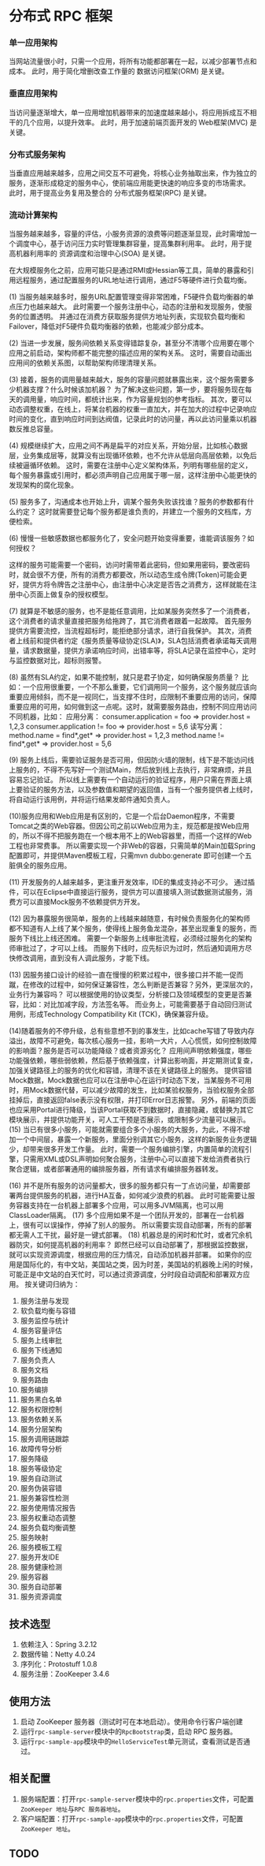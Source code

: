 # 分布式 RPC 框架


### 单一应用架构 
当网站流量很小时，只需一个应用，将所有功能都部署在一起，以减少部署节点和成本。 
此时，用于简化增删改查工作量的 数据访问框架(ORM) 是关键。 

### 垂直应用架构 
当访问量逐渐增大，单一应用增加机器带来的加速度越来越小，将应用拆成互不相干的几个应用，以提升效率。 
此时，用于加速前端页面开发的 Web框架(MVC) 是关键。 

### 分布式服务架构 
当垂直应用越来越多，应用之间交互不可避免，将核心业务抽取出来，作为独立的服务，逐渐形成稳定的服务中心，使前端应用能更快速的响应多变的市场需求。 
此时，用于提高业务复用及整合的 分布式服务框架(RPC) 是关键。 

### 流动计算架构 
当服务越来越多，容量的评估，小服务资源的浪费等问题逐渐显现，此时需增加一个调度中心，基于访问压力实时管理集群容量，提高集群利用率。 
此时，用于提高机器利用率的 资源调度和治理中心(SOA) 是关键。 

在大规模服务化之前，应用可能只是通过RMI或Hessian等工具，简单的暴露和引用远程服务，通过配置服务的URL地址进行调用，通过F5等硬件进行负载均衡。 

(1) 当服务越来越多时，服务URL配置管理变得非常困难，F5硬件负载均衡器的单点压力也越来越大。 
此时需要一个服务注册中心，动态的注册和发现服务，使服务的位置透明。 
并通过在消费方获取服务提供方地址列表，实现软负载均衡和Failover，降低对F5硬件负载均衡器的依赖，也能减少部分成本。 

(2) 当进一步发展，服务间依赖关系变得错踪复杂，甚至分不清哪个应用要在哪个应用之前启动，架构师都不能完整的描述应用的架构关系。 
这时，需要自动画出应用间的依赖关系图，以帮助架构师理清理关系。 

(3) 接着，服务的调用量越来越大，服务的容量问题就暴露出来，这个服务需要多少机器支撑？什么时候该加机器？ 
为了解决这些问题，第一步，要将服务现在每天的调用量，响应时间，都统计出来，作为容量规划的参考指标。 
其次，要可以动态调整权重，在线上，将某台机器的权重一直加大，并在加大的过程中记录响应时间的变化，直到响应时间到达阀值，记录此时的访问量，再以此访问量乘以机器数反推总容量。 

(4) 规模继续扩大，应用之间不再是扁平的对应关系，开始分层，比如核心数据层，业务集成层等，就算没有出现循环依赖，也不允许从低层向高层依赖，以免后续被逼循环依赖。 
这时，需要在注册中心定义架构体系，列明有哪些层的定义，每个服务暴露或引用时，都必须声明自己应用属于哪一层，这样注册中心能更快的发现架构的腐化现象。 

(5) 服务多了，沟通成本也开始上升，调某个服务失败该找谁？服务的参数都有什么约定？ 
这时就需要登记每个服务都是谁负责的，并建立一个服务的文档库，方便检索。 

(6) 慢慢一些敏感数据也都服务化了，安全问题开始变得重要，谁能调该服务？如何授权？ 

这样的服务可能需要一个密码，访问时需带着此密码，但如果用密码，要改密码时，就会很不方便，所有的消费方都要改，所以动态生成令牌(Token)可能会更好，提供方将令牌告之注册中心，由注册中心决定是否告之消费方，这样就能在注册中心页面上做复杂的授权模型。 

(7) 就算是不敏感的服务，也不是能任意调用，比如某服务突然多了一个消费者，这个消费者的请求量直接把服务给拖跨了，其它消费者跟着一起故障。 
首先服务提供方需要流控，当流程超标时，能拒绝部分请求，进行自我保护。 
其次，消费者上线前和提供者约定《服务质量等级协定(SLA)》，SLA包括消费者承诺每天调用量，请求数据量，提供方承诺响应时间，出错率等，将SLA记录在监控中心，定时与监控数据对比，超标则报警。 

(8) 虽然有SLA约定，如果不能控制，就只是君子协定，如何确保服务质量？ 
比如：一个应用很重要，一个不那么重要，它们调用同一个服务，这个服务就应该向重要应用倾斜，而不是一视同仁，当支撑不住时，应限制不重要应用的访问，保障重要应用的可用，如何做到这一点呢。这时，就需要服务路由，控制不同应用访问不同机器，比如： 
应用分离： 
consumer.application = foo => provider.host = 1,2,3 
consumer.application != foo => provider.host = 5,6 
读写分离： 
method.name = find*,get* => provider.host = 1,2,3 
method.name != find*,get* => provider.host = 5,6 

(9) 服务上线后，需要验证服务是否可用，但因防火墙的限制，线下是不能访问线上服务的，不得不先写好一个测试Main，然后放到线上去执行，非常麻烦，并且容易忘记验证。 
所以线上需要有一个自动运行的验证程序，用户只需在界面上填上要验证的服务方法，以及参数值和期望的返回值，当有一个服务提供者上线时，将自动运行该用例，并将运行结果发邮件通知负责人。 

(10)服务应用和Web应用是有区别的，它是一个后台Daemon程序，不需要Tomcat之类的Web容器。但因公司之前以Web应用为主，规范都是按Web应用的，所以不得不把服务跑在一个根本用不上的Web容器里，而搭一个这样的Web工程也非常费事。 
所以需要实现一个非Web的容器，只需简单的Main加载Spring配置即可，并提供Maven模板工程，只需mvn dubbo:generate 即可创建一个五脏俱全的服务应用。 

(11) 开发服务的人越来越多，更注重开发效率，IDE的集成支持必不可少。 
通过插件，可以在Eclipse中直接运行服务，提供方可以直接填入测试数据测试服务，消费方可以直接Mock服务不依赖提供方开发。 

(12) 因为暴露服务很简单，服务的上线越来越随意，有时候负责服务化的架构师都不知道有人上线了某个服务，使得线上服务鱼龙混杂，甚至出现重复的服务，而服务下线比上线还困难。 
需要一个新服务上线审批流程，必须经过服务化的架构师审批过了，才可以上线。 
而服务下线时，应先标识为过时，然后通知调用方尽快修改调用，直到没有人调此服务，才能下线。 

(13) 因服务接口设计的经验一直在慢慢的积累过程中，很多接口并不能一促而蹴，在修改的过程中，如何保证兼容性，怎么判断是否兼容？另外，更深层次的，业务行为兼容吗？ 
可以根据使用的协议类型，分析接口及领域模型的变更是否兼容，比如：对比加减字段，方法签名等。 
而业务上，可能需要基于自动回归测试用例，形成Technology Compatibility Kit (TCK)，确保兼容升级。 

(14)随着服务的不停升级，总有些意想不到的事发生，比如cache写错了导致内存溢出，故障不可避免，每次核心服务一挂，影响一大片，人心慌慌，如何控制故障的影响面？服务是否可以功能降级？或者资源劣化？ 
应用间声明依赖强度，哪些功能强依赖，哪些弱依赖，然后基于依赖强度，计算出影响面，并定期测试复查，加强关键路径上的服务的优化和容错，清理不该在关键路径上的服务。 
提供容错Mock数据，Mock数据也应可以在注册中心在运行时动态下发，当某服务不可用时，用Mock数据代替，可以减少故障的发生，比如某验权服务，当验权服务全部挂掉后，直接返回false表示没有权限，并打印Error日志报警。 
另外，前端的页面也应采用Portal进行降级，当该Portal获取不到数据时，直接隐藏，或替换为其它模块展示，并提供功能开关，可人工干预是否展示，或限制多少流量可以展示。 
(15) 当已有很多小服务，可能就需要组合多个小服务的大服务，为此，不得不增加一个中间层，暴露一个新服务，里面分别调其它小服务，这样的新服务业务逻辑少，却带来很多开发工作量。 
此时，需要一个服务编排引擎，内置简单的流程引擎，只需用XML或DSL声明如何聚合服务，注册中心可以直接下发给消费者执行聚合逻辑，或者部署通用的编排服务器，所有请求有编排服务器转发。 

(16) 并不是所有服务的访问量都大，很多的服务都只有一丁点访问量，却需要部署两台提供服务的机器，进行HA互备，如何减少浪费的机器。 
此时可能需要让服务容器支持在一台机器上部署多个应用，可以用多JVM隔离，也可以用ClassLoader隔离。 
(17) 多个应用如果不是一个团队开发的，部署在一台机器上，很有可以误操作，停掉了别人的服务。 
所以需要实现自动部署，所有的部署都无需人工干扰，最好是一键式部署。 
(18) 机器总是的闲时和忙时，或者冗余机器防灾，如何提高机器的利用率？ 
即然已经可以自动部署了，那根据监控数据，就可以实现资源调度，根据应用的压力情况，自动添加机器并部署。 
如果你的应用是国际化的，有中文站，美国站之类，因为时差，美国站的机器晚上闲的时候，可能正是中文站的白天忙时，可以通过资源调度，分时段自动调配和部署双方应用。 
按关键词归纳为： 
1. 服务注册与发现
2. 软负载均衡与容错
3. 服务监控与统计
4. 服务容量评估
5. 服务上线审批
6. 服务下线通知
7. 服务负责人
8. 服务文档
9. 服务路由
10. 服务编排
11. 服务黑白名单
12. 服务权限控制
13. 服务依赖关系
14. 服务分层架构
15. 服务调用链跟踪
16. 故障传导分析
17. 服务降级
18. 服务等级协定
19. 服务自动测试
20. 服务伪装容错
21. 服务兼容性检测
22. 服务使用情况报告
23. 服务权重动态调整
24. 服务负载均衡调整
25. 服务映射
26. 服务模板工程
27. 服务开发IDE
28. 服务健康检测
29. 服务容器 
30. 服务自动部署
31. 服务资源调度


## 技术选型

1. 依赖注入：Spring 3.2.12
2. 数据传输：Netty 4.0.24
3. 序列化：Protostuff 1.0.8
4. 服务注册：ZooKeeper 3.4.6

## 使用方法

1. 启动 ZooKeeper 服务器（测试时可在本地启动）。使用命令行客户端创建
2. 运行`rpc-sample-server`模块中的`RpcBootstrap`类，启动 RPC 服务器。
3. 运行`rpc-sample-app`模块中的`HelloServiceTest`单元测试，查看测试是否通过。

## 相关配置

1. 服务端配置：打开`rpc-sample-server`模块中的`rpc.properties`文件，可配置`ZooKeeper 地址`与`RPC 服务器地址`。
2. 客户端配置：打开`rpc-sample-app`模块中的`rpc.properties`文件，可配置`ZooKeeper 地址`。

## TODO

